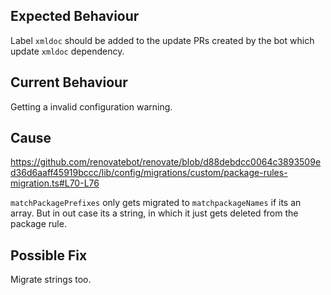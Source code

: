 ## Expected Behaviour

Label `xmldoc` should be added to the update PRs created by the bot which update `xmldoc` dependency.

## Current Behaviour

Getting a invalid configuration warning. 

## Cause

https://github.com/renovatebot/renovate/blob/d88debdcc0064c3893509ed36d6aaff45919bccc/lib/config/migrations/custom/package-rules-migration.ts#L70-L76

`matchPackagePrefixes` only gets migrated to `matchpackageNames` if its an array. But in out case its a string, in which it just gets deleted from the package rule.

## Possible Fix

Migrate strings too.
